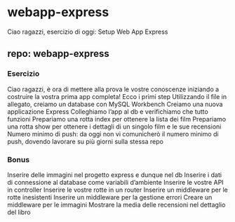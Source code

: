 # webapp-express

Ciao ragazzi, esercizio di oggi: Setup Web App Express

## repo: webapp-express

### Esercizio

Ciao ragazzi, è ora di mettere alla prova le vostre conoscenze iniziando a costruire la vostra prima app completa! Ecco i primi step
Utilizzando il file in allegato, creiamo un database con MySQL Workbench
Creiamo una nuova applicazione Express
Colleghiamo l’app al db e verifichiamo che tutto funzioni
Prepariamo una rotta index per ottenere la lista dei film
Prepariamo una rotta show per ottenere i dettagli di un singolo film e le sue recensioni
Numero minimo di push: da oggi non vi comunicherò il numero minimo di push, dovendo lavorare su più giorni sulla stessa repo

### Bonus

Inserire delle immagini nel progetto express e dunque nel db
Inserire i dati di connessione al database come variabili d’ambiente
Inserire le vostre API in controller
Inserire le vostre rotte in un router
Inserire un middleware per le rotte inesistenti
Inserire un middleware per la gestione errori
Creare un middleware per le immagini
Mostrare la media delle recensioni nel dettaglio del libro